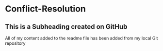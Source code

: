 # Conflict-Resolution

## This is a Subheading created on GitHub
All of my content added to the readme file has been added from my local Git repository
